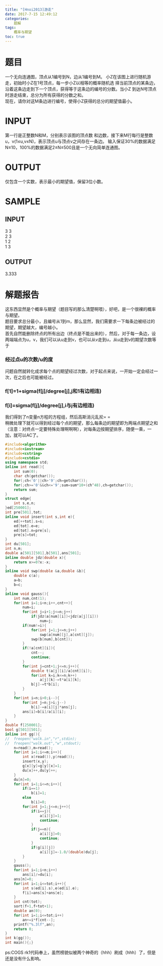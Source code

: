 ```yaml
---
title: "[Hnoi2013]游走"
date: 2017-7-15 12:49:12
categories:
	题解
tags:
    概率与期望
toc: true
---
```


# 题目
一个无向连通图，顶点从1编号到N，边从1编号到M。   <!--more-->
小Z在该图上进行随机游走，初始时小Z在1号顶点，每一步小Z以相等的概率随机选 择当前顶点的某条边，沿着这条边走到下一个顶点，获得等于这条边的编号的分数。当小Z 到达N号顶点时游走结束，总分为所有获得的分数之和。   
现在，请你对这M条边进行编号，使得小Z获得的总分的期望值最小。  
# INPUT
第一行是正整数N和M，分别表示该图的顶点数 和边数，接下来M行每行是整数u，v(1≤u,v≤N)，表示顶点u与顶点v之间存在一条边。 输入保证30%的数据满足N≤10，100%的数据满足2≤N≤500且是一个无向简单连通图。  
# OUTPUT
仅包含一个实数，表示最小的期望值，保留3位小数。
# SAMPLE
## INPUT
3 3  
2 3  
1 2  
1 3
## OUTPUT
3.333
# 解题报告
这东西显然是个概率与期望（题目写的那么清楚啊喂），好吧，是一个很裸的概率与期望。  
题目要求总分最小，且编号从1到m，那么显然，我们需要求一下每条边被经过的期望，期望越大，编号越小。  
首先自然能删除终点的所有出边（终点是不能出来的），然后，对于每一条边，设两端端点为u，v，我们可以从u走到v，也可以从v走到u，从u走到v的期望次数等于
### 经过点u的次数/u的度
问题自然就转化成求每个点的期望经过次数，对于起点来说，一开始一定会经过一次，在之后也可能被经过。
### f[1]=1+sigma(f[j]/degree[j],j和1有边相连)
### f[i]=sigma(f[j]/degree[j],i与j有边相连)
我们得到了n变量n方程的方程组，然后高斯消元乱抡= =  
稍微处理下就可以得到经过每个点的期望，那么每条边的期望即为两端点期望之和（注意：对终点一定要特殊处理啊啊啊），对每条边按期望排序，随便一乘，一加，就可以AC了。
```c++
#include<algorithm>
#include<iostream>
#include<cstring>
#include<cstdio>
using namespace std;
inline int read(){
    int sum(0);
    char ch(getchar());
    for(;ch<'0'||ch>'9';ch=getchar());
    for(;ch>='0'&&ch<='9';sum=sum*10+(ch^48),ch=getchar());
    return sum;
}
struct edge{
    int s,e,n;
}ed[250001];
int pre[501],tot;
inline void insert(int s,int e){
    ed[++tot].s=s;
    ed[tot].e=e;
    ed[tot].n=pre[s];
    pre[s]=tot;
}
int du[501];
int n,m;
double a[501][501],b[501],ans[501];
inline double jdz(double x){
    return x>=0?x:-x;
}
inline void swp(double &a,double &b){
    double c(a);
    a=b;
    b=c;
}
inline void gauss(){
    int num,cnt(1);
    for(int i=1;i<n;i++,cnt++){
        num=i;
        for(int j=i+1;j<=n;j++)
            if(jdz(a[num][i])<jdz(a[j][i]))
                num=j;
        if(num!=i){
            for(int j=1;j<=n;j++)
                swp(a[num][j],a[cnt][j]);
            swp(b[num],b[cnt]);
        }
        if(!a[cnt][i]){
            cnt--;
            continue;
        }
        for(int j=cnt+1;j<=n;j++){
            double t(a[j][i]/a[cnt][i]);
            for(int k=i;k<=n;k++)
                a[j][k]-=t*a[i][k];
            b[j]-=t*b[i];
        }
    }
    for(int i=n;i>0;i--){
        for(int j=n;j>i;j--)
            b[i]-=a[i][j]*ans[j];
        ans[i]=b[i]/a[i][i];
    }
}
double f[250001];
bool g[501][501];
inline int gg(){
//  freopen("walk.in","r",stdin);
//  freopen("walk.out","w",stdout);
    n=read(),m=read();
    for(int i=1;i<=m;i++){
        int x(read()),y(read());
        insert(x,y);
        g[x][y]=g[y][x]=1;
        du[x]++,du[y]++;
    }
    du[n]=0;
    for(int i=1;i<=n;i++){
        if(i==1)
            b[i]=1;
        else
            b[i]=0;
        for(int j=1;j<=n;j++){
            if(i==j){
                a[i][j]=1;
                continue;
            }
            if(j==n){
                a[i][j]=0;
                continue;
            }
            if(g[i][j])
                a[i][j]=-1.0/(double)du[j];
        }
    }
    gauss();
    for(int i=1;i<n;i++)
        ans[i]/=du[i];
    ans[n]=0;
    for(int i=1;i<=tot;i++){
        int s(ed[i].s),e(ed[i].e);
        f[i]=ans[s]+ans[e];
    }
    int cnt(tot);
    sort(f+1,f+tot+1);
    double an(0);
    for(int i=1;i<=tot;i++)
        an+=i*f[cnt--];
    printf("%.3lf",an);
    return 0;
}
int k(gg());
int main(){;}
```
ps:COGS rk1代码奉上，虽然榜貌似被两个神奇的（hhh）刷成（hhh）了，但是还是没有什么影响。
